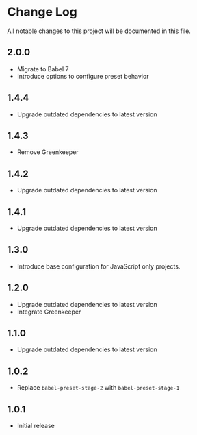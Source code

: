 # Change Log

All notable changes to this project will be documented in this file.

## 2.0.0

* Migrate to Babel 7
* Introduce options to configure preset behavior

## 1.4.4

* Upgrade outdated dependencies to latest version

## 1.4.3

* Remove Greenkeeper

## 1.4.2

* Upgrade outdated dependencies to latest version

## 1.4.1

* Upgrade outdated dependencies to latest version

## 1.3.0

* Introduce base configuration for JavaScript only projects. 

## 1.2.0

* Upgrade outdated dependencies to latest version
* Integrate Greenkeeper

## 1.1.0

* Upgrade outdated dependencies to latest version

## 1.0.2

* Replace `babel-preset-stage-2` with `babel-preset-stage-1`

## 1.0.1

* Initial release